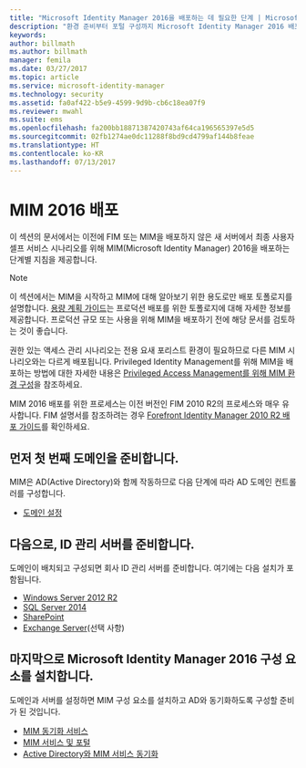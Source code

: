 ```yaml
---
title: "Microsoft Identity Manager 2016을 배포하는 데 필요한 단계 | Microsoft 문서"
description: "환경 준비부터 포털 구성까지 Microsoft Identity Manager 2016 배포와 관련된 전체 단계 목록을 확인합니다."
keywords: 
author: billmath
ms.author: billmath
manager: femila
ms.date: 03/27/2017
ms.topic: article
ms.service: microsoft-identity-manager
ms.technology: security
ms.assetid: fa0af422-b5e9-4599-9d9b-cb6c18ea07f9
ms.reviewer: mwahl
ms.suite: ems
ms.openlocfilehash: fa200bb18871387420743af64ca196565397e5d5
ms.sourcegitcommit: 02fb1274ae0dc11288f8bd9cd4799af144b8feae
ms.translationtype: HT
ms.contentlocale: ko-KR
ms.lasthandoff: 07/13/2017
---
```

# <a name="deploy-mim-2016"></a>MIM 2016 배포
이 섹션의 문서에서는 이전에 FIM 또는 MIM을 배포하지 않은 새 서버에서 최종 사용자 셀프 서비스 시나리오를 위해 MIM(Microsoft Identity Manager) 2016을 배포하는 단계별 지침을 제공합니다.

> [!NOTE]
> 이 섹션에서는 MIM을 시작하고 MIM에 대해 알아보기 위한 용도로만 배포 토폴로지를 설명합니다.  [용량 계획 가이드](capacity-planning-guide.md)는 프로덕션 배포를 위한 토폴로지에 대해 자세한 정보를 제공합니다.  프로덕션 규모 또는 사용을 위해 MIM을 배포하기 전에 해당 문서를 검토하는 것이 좋습니다.

권한 있는 액세스 관리 시나리오는 전용 요새 포리스트 환경이 필요하므로 다른 MIM 시나리오와는 다르게 배포됩니다.  Privileged Identity Management를 위해 MIM을 배포하는 방법에 대한 자세한 내용은 [Privileged Access Management를 위해 MIM 환경 구성](./pam/configuring-mim-environment-for-pam.md)을 참조하세요.

MIM 2016 배포를 위한 프로세스는 이전 버전인 FIM 2010 R2의 프로세스와 매우 유사합니다. FIM 설명서를 참조하려는 경우 [Forefront Identity Manager 2010 R2 배포 가이드](https://technet.microsoft.com/library/jj134310)를 확인하세요.

## <a name="first-prepare-a-domain"></a>먼저 첫 번째 도메인을 준비합니다.
MIM은 AD(Active Directory)와 함께 작동하므로 다음 단계에 따라 AD 도메인 컨트롤러를 구성합니다.
- [도메인 설정](preparing-domain.md)

## <a name="next-prepare-an-identity-management-server"></a>다음으로, ID 관리 서버를 준비합니다.
도메인이 배치되고 구성되면 회사 ID 관리 서버를 준비합니다. 여기에는 다음 설치가 포함됩니다.
- [Windows Server 2012 R2](prepare-server-ws2012r2.md)
- [SQL Server 2014](prepare-server-sql2014.md)
- [SharePoint](prepare-server-sharepoint.md)
- [Exchange Server](prepare-server-exchange.md)(선택 사항)

## <a name="finally-install-microsoft-identity-manager-2016-components"></a>마지막으로 Microsoft Identity Manager 2016 구성 요소를 설치합니다.
도메인과 서버를 설정하면 MIM 구성 요소를 설치하고 AD와 동기화하도록 구성할 준비가 된 것입니다.
- [MIM 동기화 서비스](install-mim-sync.md)
- [MIM 서비스 및 포털](install-mim-service-portal.md)
- [Active Directory와 MIM 서비스 동기화](install-mim-sync-ad-service.md)
